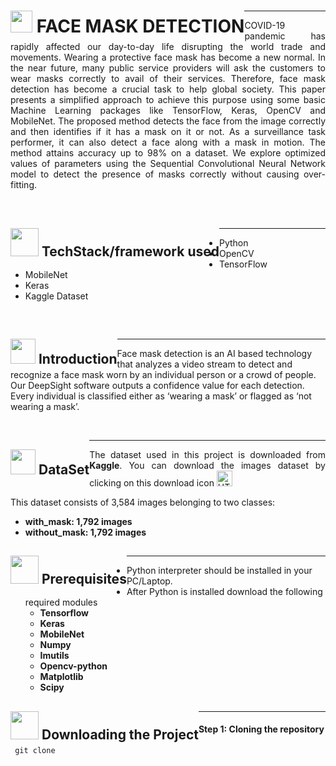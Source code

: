 <h1 text-align="center"><div style="float: left;"><img src="https://img-premium.flaticon.com/png/128/2059/premium/2059372.png?token=exp=1629358287~hmac=6018712a14c7c8a611ab3472ba1d3755" width="35" height="35">     FACE MASK DETECTION</div></h1><hr>

<p align="justify">COVID-19 pandemic has rapidly affected our day-to-day life disrupting the world trade and movements. Wearing a protective face mask has become a new normal. In the near future, many public service providers will ask the customers to wear masks correctly to avail of their services. Therefore, face mask detection has become a crucial task to help global society. This paper presents a simplified approach to achieve this purpose using some basic Machine Learning packages like TensorFlow, Keras, OpenCV and MobileNet. The proposed method detects the face from the image correctly and then identifies if it has a mask on it or not. As a surveillance task performer, it can also detect a face along with a mask in motion. The method attains accuracy up to 98% on a dataset. We explore optimized values of parameters using the Sequential Convolutional Neural Network model to detect the presence of masks correctly without causing over-fitting.</p><br>
 
<h2 text-align="center"><div style="float: left;"><img src="https://img-premium.flaticon.com/png/128/4319/premium/4319207.png?token=exp=1629357704~hmac=b029136115e3137212d8a6f6980942cb" width="45" height="45"> TechStack/framework used</div></h2><hr>

- Python
- OpenCV
- TensorFlow
- MobileNet
- Keras
- Kaggle Dataset
<br>
<h2 text-align="center"><div style="float: left;" text-align="center"><img src="https://img-premium.flaticon.com/png/128/2986/premium/2986258.png?token=exp=1629357509~hmac=efafb9eadbccdbb0b3e45ec24f480813" width="40" height="40">      Introduction</div></h2><hr>

<p >Face mask detection is an AI based technology that analyzes a video stream to detect and recognize a face mask worn by an individual person or a crowd of people. Our DeepSight software outputs a confidence value for each detection. Every individual is classified either as ‘wearing a mask’ or flagged as ‘not wearing a mask’.</p><br>
<div style="float: left;" text-align="center"><h2 align="justify"><img src="https://image.flaticon.com/icons/png/128/2245/2245313.png" width="40" height="40">  DataSet</h2></div><hr>
<p align="justify">The dataset used in this project is downloaded from <b>Kaggle</b>. You can download the images dataset by clicking on this download icon  <a href="https://www.kaggle.com/omkargurav/face-mask-dataset/download">
<img src="https://img-premium.flaticon.com/png/512/3121/premium/3121602.png?token=exp=1629359723~hmac=e4b12674ef3303795d21b7a37ff8095e" alt="HTML tutorial" width="25" height="25">
</a> 
 
 This dataset consists of 3,584 images belonging to two classes:
 <b>
- with_mask: 1,792 images
- without_mask: 1,792 images</b>
 
 <h2 text-align="center"><div style="float: left;"><img src="https://img-premium.flaticon.com/png/128/1022/premium/1022216.png?token=exp=1629364585~hmac=8e3cf8a50e54609bf02ca6ef19438db8" width="45" height="45"> Prerequisites</div></h2><hr>
 
 
 - Python interpreter should be installed in your PC/Laptop.
 - After Python is installed download the following required modules
    - <b>Tensorflow
    - Keras
    - MobileNet
    - Numpy
    - Imutils
    - Opencv-python
    - Matplotlib
    - Scipy</b>


<h2 text-align="center"><div style="float: left;"><img src="https://img-premium.flaticon.com/png/128/2482/premium/2482499.png?token=exp=1629366162~hmac=33f74fbfb7f3d2766a00ee8450f38b55" width="45" height="45"> Downloading the Project</div></h2><hr>

#### Step 1: Cloning the repository
<code> git clone </code>



